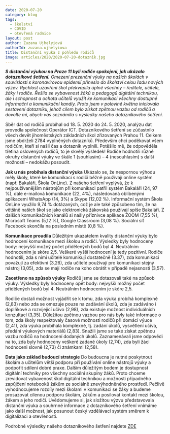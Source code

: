 ```yaml
---
date: 2020-07-20
category: blog
tags: 
  - školství
  - COVID
  - otevřená radnice
layout: post
author: Zuzana Ujhelyiová
authorId: zuzana.ujhelyiova
title: Distanční výuka z pohledu rodičů
image: articles/2020/2020-07-20-dotaznik.jpg
---
```


***S distanční výukou na Praze 11 byli rodiče spokojeni, jak ukázalo dotazníkové šetření.*** 
*Omezení prezenční výuky na našich školách v souvislosti s koronavirovou epidemií přineslo do školství celou řadu nových výzev. Rychlost uzavření škol překvapila úplně všechny – ředitele, učitele, žáky i rodiče. Řešila se vybavenost žáků a pedagogů digitální technikou, ale i schopnost a ochota učitelů využít ke komunikaci všechny dostupné informační a komunikační kanály.* 
*Proto jsem v polovině května iniciovala sestavení dotazníku, jehož cílem bylo získat zpětnou vazbu od rodičů a dovolte mi, abych vás seznámila s výsledky našeho dotazníkového šetření.*

Sběr dat od rodičů probíhal od 18. 5. 2020 do 24. 5. 2020, analýzu dat provedla společnost Operátor ICT. Dotazníkového šetření se zúčastnilo všech devět jihoměstských základních škol zřizovaných Prahou 11. Celkem jsme obdrželi 2784 vyplněných dotazníků. Především chci poděkovat všem rodičům, kteří si našli čas a dotazník vyplnili. Potěšilo mě, že odpověděla třetina oslovených rodičů, to je skvělý výsledek! Rodiče hodnotili různé okruhy distanční výuky ve škále 1 (souhlasím) – 4 (nesouhlasím) s další možností – nedokážu posoudit.

**Jak u nás probíhala distanční výuka**
Ukázalo se, že nespornou výhodu měly školy, které ke komunikaci s rodiči běžně používají online systém (např. Bakaláři, Škola OnLine). Z našeho šetření vyplývá, že k nejpoužívanějším nástrojům při komunikaci patřil systém Bakaláři (24, 97 %), dále e-mailová komunikace (22, 4%), následovaná oblíbenými aplikacemi WhatsApp (14, 3%) a Skype (12,02 %). Informační systém Škola OnLine využilo 9,74 % dotázaných, což je ale také způsobeno tím, že na většině našich škol se jako elektronická žákovská používají spíše Bakaláři. Z dalších komunikačních kanálů si našly příznivce aplikace ZOOM (7,55 %), Microsoft Teams (5,12 %), Google Classroom (3,08 %). Sociální síť Facebook skončila na posledním místě (0,8 %).

**Komunikace proudila**
Důležitým ukazatelem kvality distanční výuky bylo hodnocení komunikace mezi školou a rodiči. Výsledky byly hodnoceny body: nejvyšší možný počet přidělených bodů byl 4. Neutrálním hodnocením je skóre 2,5. Veškeré vyšší hodnocení je tedy pozitivní.
Rodiče hodnotili, zda s nimi učitelé komunikují dostatečně (3.37), zda komunikaci považují za efektivní (3,26), zda učitelé používají pro komunikaci stejný nástroj (3,05), zda se mají rodiče na koho obrátit v případě nejasností (3,57).

**Zaostřeno na způsob výuky**
Rodičů jsme se dotazovali také na způsob výuky. Výsledky byly hodnoceny opět body: nejvyšší možný počet přidělených bodů byl 4. Neutrálním hodnocením je skóre 2,5. 

Rodiče dostali možnost vyjádřit se k tomu, zda výuka probíhá komplexně (2,83) nebo zda se omezuje pouze na zadávání úkolů, zda je zadáváno i doplňkové a rozvíjející učivo (2,98), zda existuje možnost individuálních konzultací (3,35). Důležitou zpětnou vazbou pro nás byly také informace o tom, zda školy respektovaly časové možnosti rodičů při domácí výuce (2,41), zda výuka probíhala komplexně, tj. zadání úkolů, vysvětlení učiva, předání výukových materiálů (2,83). Snažili jsme se také získat zpětnou vazbu rodičů na hodnocení dodaných úkolů. Zaznamenávali jsme odpovědi na to, zda byly hodnoceny veškeré zadané úkoly (2,74), zda byli žáci hodnoceni slovně (2,73) či známkami (2,58).

**Data jako základ budoucí strategie**
Do budoucna je nutné poskytnout školám a učitelům větší podporu při používání online nástrojů výuky a podpořit sdílení dobré praxe. Dalším důležitým bodem je dostupnost digitální techniky pro všechny sociální skupiny žáků.
Proto chceme zrevidovat vybavenost škol digitální technikou a možnosti případného zapůjčení notebooků žákům ze sociálně znevýhodněného prostředí. 
Pečlivě vyhodnocujeme rozdíly mezi školami v komunikaci se žáky a budeme prosazovat cílenou podporu školám, žákům a posilovat kontakt mezi školou, žákem a jeho rodiči. 
Uvědomujeme si, jak složitou výzvu představovala distanční výuka a souhrnné informace z dotazníkového šetření vnímáme jako další možnost, jak posunout český vzdělávací systém směrem k digitalizaci a otevřenosti. 

Podrobné výsledky našeho dotazníkového šetření najdete [ZDE]( https://app.powerbi.com/view?r=eyJrIjoiYjBlNmRmNjctZWFlMC00MGQ0LTkwNzUtNzhjYzE3NzM0ZjIyIiwidCI6ImJlMjhmNzFiLTM5MGUtNGQ3ZC1hOTQ4LTk0ZGM3ZGIwMmFlMyIsImMiOjh9&fbclid=IwAR3NwoSL1uL6N-P5CFmI_LX1nuzp8zxVM2Jg5P0XTuAqhTgi_7ytTi9A1bY)

